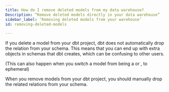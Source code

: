 ```yaml
---
title: How do I remove deleted models from my data warehouse?
Description: “Remove deleted models directly in your data warehouse”
sidebar_label: ‘Removing deleted models from your warehouse’
id: removing-deleted-models

---
```


If you delete a model from your dbt project, dbt does not automatically drop the relation from your schema. This means that you can end up with extra objects in schemas that dbt creates, which can be confusing to other users.

(This can also happen when you switch a model from being a <Term id="view" /> or <Term id="table" />, to ephemeral)

When you remove models from your dbt project, you should manually drop the related relations from your schema.
